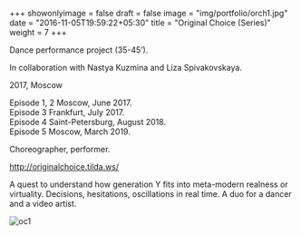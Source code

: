 +++
showonlyimage = false
draft = false
image = "img/portfolio/orch1.jpg"
date = "2016-11-05T19:59:22+05:30"
title = "Original Choice (Series)"
weight = 7
+++

Dance performance project (35-45’).

In collaboration with Nastya Kuzmina and Liza Spivakovskaya.

2017, Moscow
<!--more-->

 Episode 1, 2 Moscow, June 2017.   
 Episode 3 Frankfurt, July 2017.  
 Episode 4 Saint-Petersburg, August 2018.   
 Episode 5 Moscow, March 2019.

Choreographer, performer.

http://originalchoice.tilda.ws/ 

A quest to understand how generation Y fits into meta-modern realness or virtuality. Decisions, hesitations, oscillations in real time. A duo for a dancer and a video artist.

![oc1][1]


[1]: /img/portfolio/OCfeel.jpg
